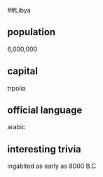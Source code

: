##Libya
## population
6,000,000

## capital
trpolia
 
## official language
arabic

## interesting trivia
ingabited as early as 8000 B.C


